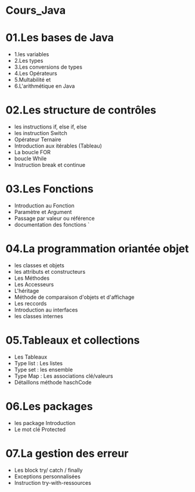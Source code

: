# Cours_Java

# 01.Les bases de Java

- 1.les variables
- 2.Les types
- 3.Les conversions de types
- 4.Les Opérateurs
- 5.Multabilité et 
- 6.L'arithmétique en Java

# 02.Les structure de contrôles

- les instructions if, else if, else
- les instruction Switch
- Opérateur Ternaire
- Introduction aux itérables (Tableau)
- La boucle FOR
- boucle While
- Instruction break et continue

# 03.Les Fonctions

- Introduction au Fonction
- Paramètre et Argument
- Passage par valeur ou référence
- documentation des fonctions
`
# 04.La programmation oriantée objet

- les classes et objets
- les attributs et constructeurs
- Les Méthodes
- Les Accesseurs
- L'héritage
- Méthode de comparaison d'objets et d'affichage
- Les reccords
- Introduction au interfaces
- les classes internes

# 05.Tableaux et collections

- Les Tableaux
- Type list : Les listes
- Type set : les ensemble
- Type Map : Les associations clé/valeurs
- Détaillons méthode haschCode

# 06.Les packages

- les package Introduction
- Le mot clé Protected

# 07.La gestion des erreur

- Les block try/ catch / finally
- Exceptions personnalisées
- Instruction try-with-ressources